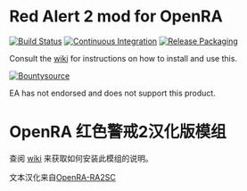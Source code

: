 # Red Alert 2 mod for OpenRA

[![Build Status](https://api.travis-ci.com/OpenRA/ra2.svg?branch=master)](https://travis-ci.com/github/OpenRA/ra2)
[![Continuous Integration](https://github.com/shanmiteko/ra2-zh/actions/workflows/ci.yaml/badge.svg)](https://github.com/shanmiteko/ra2-zh/actions/workflows/ci.yaml)
[![Release Packaging](https://github.com/shanmiteko/ra2-zh/actions/workflows/packaging.yml/badge.svg)](https://github.com/shanmiteko/ra2-zh/actions/workflows/packaging.yml)

Consult the [wiki](https://github.com/shanmiteko/ra2-zh/wiki) for instructions on how to install and use this.

[![Bountysource](https://api.bountysource.com/badge/tracker?tracker_id=27677844)](https://www.bountysource.com/teams/openra/issues?tracker_ids=27677844)

EA has not endorsed and does not support this product.

# OpenRA 红色警戒2汉化版模组

查阅 [wiki](https://github.com/shanmiteko/ra2-zh/wiki) 来获取如何安装此模组的说明。

文本汉化来自[OpenRA-RA2SC](https://gitee.com/zgrsgr/open-ra-ra2sc)
